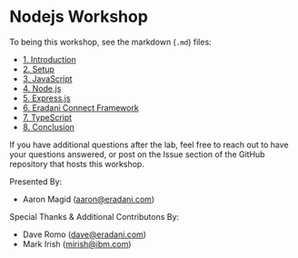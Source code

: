 # Nodejs Workshop

To being this workshop, see the markdown (`.md`) files:

* [1. Introduction](./tutorials/1.introduction.md)
* [2. Setup](./tutorials/2.setup.md)
* [3. JavaScript](./tutorials/3.javascript.md)
* [4. Node.js](./tutorials/4.nodejs.md)
* [5. Express.js](./tutorials/5.express.js.md)
* [6. Eradani Connect Framework](./tutorials/6.eradani-connect-framework.md)
* [7. TypeScript](./tutorials/7.typescript.md)
* [8. Conclusion](./tutorials/8.conclusion.md)

If you have additional questions after the lab, feel free to reach out to have your questions answered, or post on the Issue section of the GitHub repository that hosts this workshop.

Presented By:
* Aaron Magid (aaron@eradani.com)

Special Thanks & Additional Contributons By:
* Dave Romo (dave@eradani.com)
* Mark Irish (mirish@ibm.com)
